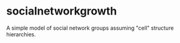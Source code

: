 # socialnetworkgrowth
A simple model of social network groups assuming "cell" structure hierarchies. 
